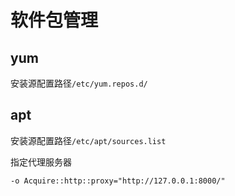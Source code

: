 # 软件包管理

## yum

安装源配置路径`/etc/yum.repos.d/`

## apt

安装源配置路径`/etc/apt/sources.list`

指定代理服务器

```text
-o Acquire::http::proxy="http://127.0.0.1:8000/"
```




